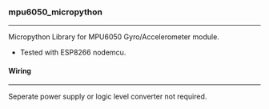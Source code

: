 ### mpu6050_micropython
---  
   
Micropython Library for MPU6050 Gyro/Accelerometer module.  
- Tested with ESP8266 nodemcu.

#### Wiring
---

Seperate power supply or logic level converter not required.




